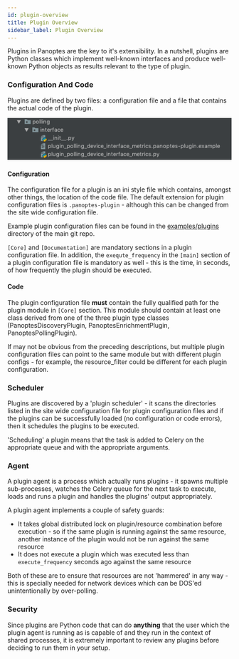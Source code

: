 ```yaml
---
id: plugin-overview
title: Plugin Overview
sidebar_label: Plugin Overview
---
```


Plugins in Panoptes are the key to it's extensibility. In a nutshell, plugins are Python classes which implement 
well-known interfaces and produce well-known Python objects as results relevant to the type of plugin.

### Configuration And Code

Plugins are defined by two files: a configuration file and a file that contains the actual code of the plugin.

![Plugins example](../assets/plugin_polling_device_interface.png)

#### Configuration
The configuration file for a plugin is an ini style file which contains, amongst other things, the location of the code
file. The default extension for plugin configuration files is `.panoptes-plugin` - although this can be changed from 
the site wide configuration file. 

Example plugin configuration files can be found in the
[examples/plugins](https://github.com/yahoo/panoptes/tree/master/examples/plugins) directory of the main git repo.

`[Core]` and `[Documentation]` are mandatory sections in a plugin configuration file. In addition, the 
`exequte_frequency` in the `[main]` section of a plugin configuration file is mandatory as well - this is the 
time, in seconds, of how frequently the plugin should be executed.

#### Code

The plugin configuration file __must__ contain the fully qualified path for the plugin module in `[Core]` section.
This module should contain at least one class derived from one of the three plugin type classes
(PanoptesDiscoveryPlugin, PanoptesEnrichmentPlugin, PanoptesPollingPlugin).

If may not be obvious from the preceding descriptions, but multiple plugin configuration files can point to the same
module but with different plugin configs - for example, the resource_filter could be different for each plugin
configuration.

### Scheduler

Plugins are discovered by a 'plugin scheduler' - it scans the directories listed in the site wide configuration file 
for plugin configuration files and if the plugins can be successfully loaded (no configuration or code errors),
then it schedules the plugins to be executed. 

'Scheduling' a plugin means that the task is added to Celery on the appropriate queue and with the appropriate 
arguments.

### Agent

A plugin agent is a process which actually runs plugins - it spawns multiple sub-processes, watches the Celery queue
for the next task to execute, loads and runs a plugin and handles the plugins' output appropriately.

A plugin agent implements a couple of safety guards:

* It takes global distributed lock on plugin/resource combination before execution - so if the same plugin is running
against the same resource, another instance of the plugin would not be run against the same resource
* It does not execute a plugin which was executed less than `execute_frequency` seconds ago against the same resource

Both of these are to ensure that resources are not 'hammered' in any way - this is specially needed for network devices
which can be DOS'ed unintentionally by over-polling.

### Security

Since plugins are Python code that can do __anything__ that the user which the plugin agent is running as is capable of
and they run in the context of shared processes, it is extremely important to review any plugins before deciding to run
them in your setup.


